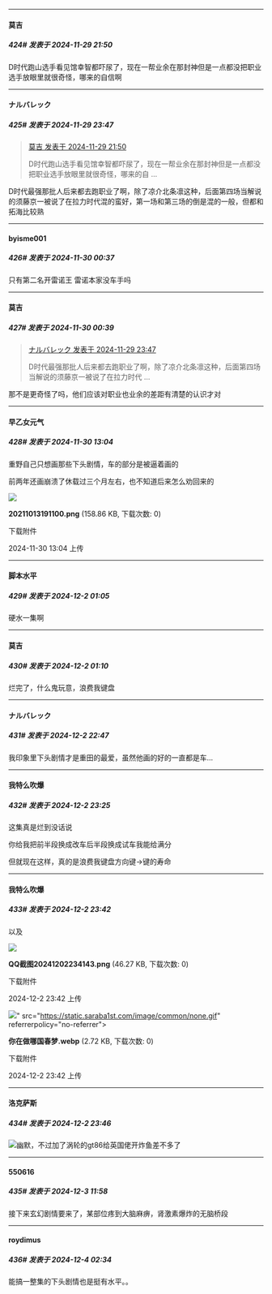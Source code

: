 ﻿
*****

####  莫吉  
##### 424#       发表于 2024-11-29 21:50

D时代跑山选手看见馆幸智都吓尿了，现在一帮业余在那封神但是一点都没把职业选手放眼里就很奇怪，哪来的自信啊


*****

####  ナルバレック  
##### 425#       发表于 2024-11-29 23:47

<blockquote><a href="httphttps://bbs.saraba1st.com/2b/forum.php?mod=redirect&amp;goto=findpost&amp;pid=66804338&amp;ptid=2044818" target="_blank">莫吉 发表于 2024-11-29 21:50</a>

D时代跑山选手看见馆幸智都吓尿了，现在一帮业余在那封神但是一点都没把职业选手放眼里就很奇怪，哪来的自 ...</blockquote>
D时代最强那批人后来都去跑职业了啊，除了凉介北条凛这种，后面第四场当解说的须藤京一被说了在拉力时代混的蛮好，第一场和第三场的倒是混的一般，但都和拓海比较熟


*****

####  byisme001  
##### 426#       发表于 2024-11-30 00:37

只有第二名开雷诺王 雷诺本家没车手吗

*****

####  莫吉  
##### 427#       发表于 2024-11-30 00:39

<blockquote><a href="httphttps://bbs.saraba1st.com/2b/forum.php?mod=redirect&amp;goto=findpost&amp;pid=66804962&amp;ptid=2044818" target="_blank">ナルバレック 发表于 2024-11-29 23:47</a>

D时代最强那批人后来都去跑职业了啊，除了凉介北条凛这种，后面第四场当解说的须藤京一被说了在拉力时代 ...</blockquote>
那不是更奇怪了吗，他们应该对职业也业余的差距有清楚的认识才对


*****

####  早乙女元气  
##### 428#       发表于 2024-11-30 13:04

重野自己只想画那些下头剧情，车的部分是被逼着画的

前两年还画崩溃了休载过三个月左右，也不知道后来怎么劝回来的

<img src="https://img.saraba1st.com/forum/202411/30/130400rjxlxd5fslj9jlq6.png" referrerpolicy="no-referrer">

<strong>20211013191100.png</strong> (158.86 KB, 下载次数: 0)

下载附件

2024-11-30 13:04 上传


*****

####  脚本水平  
##### 429#       发表于 2024-12-2 01:05

硬水一集啊


*****

####  莫吉  
##### 430#       发表于 2024-12-2 01:10

烂完了，什么鬼玩意，浪费我键盘


*****

####  ナルバレック  
##### 431#       发表于 2024-12-2 22:47

我印象里下头剧情才是重田的最爱，虽然他画的好的一直都是车...


*****

####  我特么吹爆  
##### 432#       发表于 2024-12-2 23:25

这集真是烂到没话说

你给我把前半段换成改车后半段换成试车我能给满分

但就现在这样，真的是浪费我键盘方向键→键的寿命


*****

####  我特么吹爆  
##### 433#       发表于 2024-12-2 23:42

以及

<img src="https://img.saraba1st.com/forum/202412/02/234201eoyaty7a8pay078t.png" referrerpolicy="no-referrer">

<strong>QQ截图20241202234143.png</strong> (46.27 KB, 下载次数: 0)

下载附件

2024-12-2 23:42 上传

<img src="https://img.saraba1st.com/forum/202412/02/234208unhntwvfzfvzv03v.webp" referrerpolicy="no-referrer">" src="https://static.saraba1st.com/image/common/none.gif" referrerpolicy="no-referrer">

<strong>你在做哪国春梦.webp</strong> (2.72 KB, 下载次数: 0)

下载附件

2024-12-2 23:42 上传

*****

####  洛克萨斯  
##### 434#       发表于 2024-12-2 23:46

<img src="https://static.saraba1st.com/image/smiley/face2017/037.png" referrerpolicy="no-referrer">幽默，不过加了涡轮的gt86给英国佬开炸鱼差不多了


*****

####  550616  
##### 435#       发表于 2024-12-3 11:58

接下来玄幻剧情要来了，某部位疼到大脑麻痹，肾激素爆炸的无脑桥段


*****

####  roydimus  
##### 436#       发表于 2024-12-4 02:34

能搞一整集的下头剧情也是挺有水平。。


